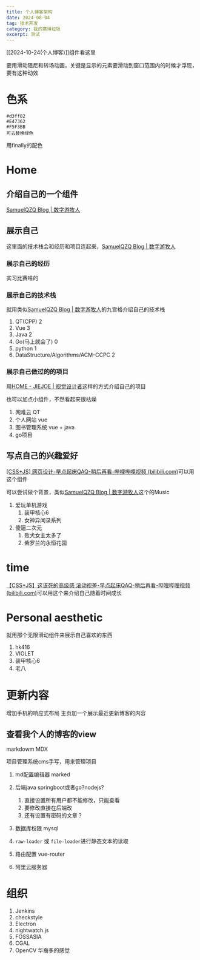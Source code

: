 ```yaml
---
title: 个人博客架构
date: 2024-08-04
tag: 技术开发
category: 我的赛博垃圾
excerpt: 测试
---
```

[[2024-10-24(个人博客)]]组件看这里

要用滑动阻尼和转场动画，关键是显示的元素要滑动到窗口范围内的时候才浮现，要有这种动效
# 色系
```
#d3ff02 
#E47362
#F5F3BB
可去替换绿色
```

用finally的配色
# Home
## 介绍自己的一个组件
[SamuelQZQ Blog | 数字游牧人](https://www.qzq.at/)
## 展示自己
这里面的技术栈会和经历和项目连起来，[SamuelQZQ Blog | 数字游牧人](https://www.qzq.at/#books)
### 展示自己的经历
实习比赛啥的
### 展示自己的技术栈
就用类似[SamuelQZQ Blog | 数字游牧人](https://www.qzq.at/)的九宫格介绍自己的技术栈

1. QT(CPP) 2
3. Vue 3
4. Java 2
5. Go(马上就会了) 0
6. python 1
7. DataStructure/Algorithms/ACM-CCPC 2

### 展示自己做过的的项目
用[HOME - JIEJOE | 视觉设计者](https://www.jiejoe.com/#/home)这样的方式介绍自己的项目

也可以加点小组件，不然看起来很枯燥

1. 网难云 QT
2. 个人网站 vue
3. 图书管理系统 vue + java
4. go项目
## 写点自己的兴趣爱好
[[CSS+JS] 网页设计-早点起床QAQ-稍后再看-哔哩哔哩视频 (bilibili.com)](https://www.bilibili.com/list/watchlater?bvid=BV1kY4y1X7zs&oid=653734411)可以用这个组件

可以尝试做个背景，类似[SamuelQZQ Blog | 数字游牧人](https://www.qzq.at/#books)这个的Music

1. 爱玩单机游戏
	1. 装甲核心6
	2. 女神异闻录系列
2. 傻逼二次元
	1. 败犬女主太多了
	2. 紫罗兰的永恒花园
# time
[【CSS+JS】这该死的高级感 滚动视差-早点起床QAQ-稍后再看-哔哩哔哩视频 (bilibili.com)](https://www.bilibili.com/list/watchlater?bvid=BV1wk4y1P7cr&oid=745788129)可以用这个来介绍自己随着时间成长
# Personal aesthetic
就用那个无限滑动组件来展示自己喜欢的东西
1. hk416
2. VIOLET
3. 装甲核心6
4. 老八

# 更新内容
增加手机的响应式布局
主页加一个展示最近更新博客的内容
## 查看我个人的博客的view
markdowm
MDX

项目管理系统cms手写，用来管理项目
1. md配置编辑器 marked
3. 后端java springboot或者go?nodejs?
	1. 直接设置所有用户都不能修改，只能查看
	2. 要修改直接在后端改
	3. 还有设置有密码的文章？
4. 数据库权限 mysql

1. `raw-loader` 或 `file-loader`进行静态文本的读取

1. 路由配置 vue-router
2. 阿里云服务器
# 组织
1. Jenkins
2. checkstyle
3. Electron
4. nightwatch.js
5. FOSSASIA
6. CGAL
7. OpenCV 华裔多的感觉
